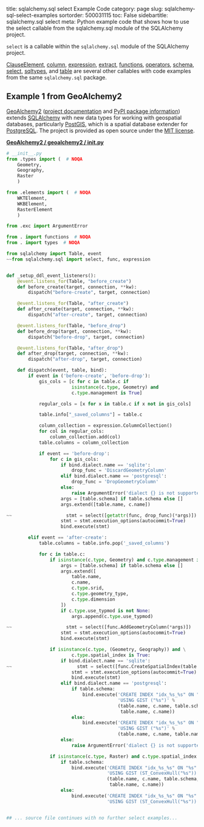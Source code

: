 title: sqlalchemy.sql select Example Code
category: page
slug: sqlalchemy-sql-select-examples
sortorder: 500031115
toc: False
sidebartitle: sqlalchemy.sql select
meta: Python example code that shows how to use the select callable from the sqlalchemy.sql module of the SQLAlchemy project.


`select` is a callable within the `sqlalchemy.sql` module of the SQLAlchemy project.

<a href="/sqlalchemy-sql-clauseelement-examples.html">ClauseElement</a>,
<a href="/sqlalchemy-sql-column-examples.html">column</a>,
<a href="/sqlalchemy-sql-expression-examples.html">expression</a>,
<a href="/sqlalchemy-sql-extract-examples.html">extract</a>,
<a href="/sqlalchemy-sql-functions-examples.html">functions</a>,
<a href="/sqlalchemy-sql-operators-examples.html">operators</a>,
<a href="/sqlalchemy-sql-schema-examples.html">schema</a>,
<a href="/sqlalchemy-sql-select-examples.html">select</a>,
<a href="/sqlalchemy-sql-sqltypes-examples.html">sqltypes</a>,
and <a href="/sqlalchemy-sql-table-examples.html">table</a>
are several other callables with code examples from the same `sqlalchemy.sql` package.

## Example 1 from GeoAlchemy2
[GeoAlchemy2](https://github.com/geoalchemy/geoalchemy2)
([project documentation](https://geoalchemy-2.readthedocs.io/en/latest/)
and
[PyPI package information](https://pypi.org/project/GeoAlchemy2/))
extends [SQLAlchemy](/sqlalchemy.html) with new data types for working
with geospatial databases, particularly [PostGIS](http://postgis.net/),
which is a spatial database extender for [PostgreSQL](/postgresql.html).
The project is provided as open source under the
[MIT license](https://github.com/geoalchemy/geoalchemy2/blob/master/COPYING.rst).

[**GeoAlchemy2 / geoalchemy2 / __init__.py**](https://github.com/geoalchemy/geoalchemy2/blob/master/geoalchemy2/./__init__.py)

```python
# __init__.py
from .types import (  # NOQA
    Geometry,
    Geography,
    Raster
    )

from .elements import (  # NOQA
    WKTElement,
    WKBElement,
    RasterElement
    )

from .exc import ArgumentError

from . import functions  # NOQA
from . import types  # NOQA

from sqlalchemy import Table, event
~~from sqlalchemy.sql import select, func, expression


def _setup_ddl_event_listeners():
    @event.listens_for(Table, "before_create")
    def before_create(target, connection, **kw):
        dispatch("before-create", target, connection)

    @event.listens_for(Table, "after_create")
    def after_create(target, connection, **kw):
        dispatch("after-create", target, connection)

    @event.listens_for(Table, "before_drop")
    def before_drop(target, connection, **kw):
        dispatch("before-drop", target, connection)

    @event.listens_for(Table, "after_drop")
    def after_drop(target, connection, **kw):
        dispatch("after-drop", target, connection)

    def dispatch(event, table, bind):
        if event in ('before-create', 'before-drop'):
            gis_cols = [c for c in table.c if
                        isinstance(c.type, Geometry) and
                        c.type.management is True]

            regular_cols = [x for x in table.c if x not in gis_cols]

            table.info["_saved_columns"] = table.c

            column_collection = expression.ColumnCollection()
            for col in regular_cols:
                column_collection.add(col)
            table.columns = column_collection

            if event == 'before-drop':
                for c in gis_cols:
                    if bind.dialect.name == 'sqlite':
                        drop_func = 'DiscardGeometryColumn'
                    elif bind.dialect.name == 'postgresql':
                        drop_func = 'DropGeometryColumn'
                    else:
                        raise ArgumentError('dialect {} is not supported'.format(bind.dialect.name))
                    args = [table.schema] if table.schema else []
                    args.extend([table.name, c.name])

~~                    stmt = select([getattr(func, drop_func)(*args)])
                    stmt = stmt.execution_options(autocommit=True)
                    bind.execute(stmt)

        elif event == 'after-create':
            table.columns = table.info.pop('_saved_columns')

            for c in table.c:
                if isinstance(c.type, Geometry) and c.type.management is True:
                    args = [table.schema] if table.schema else []
                    args.extend([
                        table.name,
                        c.name,
                        c.type.srid,
                        c.type.geometry_type,
                        c.type.dimension
                    ])
                    if c.type.use_typmod is not None:
                        args.append(c.type.use_typmod)

~~                    stmt = select([func.AddGeometryColumn(*args)])
                    stmt = stmt.execution_options(autocommit=True)
                    bind.execute(stmt)

                if isinstance(c.type, (Geometry, Geography)) and \
                        c.type.spatial_index is True:
                    if bind.dialect.name == 'sqlite':
~~                        stmt = select([func.CreateSpatialIndex(table.name, c.name)])
                        stmt = stmt.execution_options(autocommit=True)
                        bind.execute(stmt)
                    elif bind.dialect.name == 'postgresql':
                        if table.schema:
                            bind.execute('CREATE INDEX "idx_%s_%s" ON "%s"."%s" '
                                         'USING GIST ("%s")' %
                                         (table.name, c.name, table.schema,
                                          table.name, c.name))
                        else:
                            bind.execute('CREATE INDEX "idx_%s_%s" ON "%s" '
                                         'USING GIST ("%s")' %
                                         (table.name, c.name, table.name, c.name))
                    else:
                        raise ArgumentError('dialect {} is not supported'.format(bind.dialect.name))

                if isinstance(c.type, Raster) and c.type.spatial_index is True:
                    if table.schema:
                        bind.execute('CREATE INDEX "idx_%s_%s" ON "%s"."%s" '
                                     'USING GIST (ST_ConvexHull("%s"))' %
                                     (table.name, c.name, table.schema,
                                      table.name, c.name))
                    else:
                        bind.execute('CREATE INDEX "idx_%s_%s" ON "%s" '
                                     'USING GIST (ST_ConvexHull("%s"))' %


## ... source file continues with no further select examples...

```

